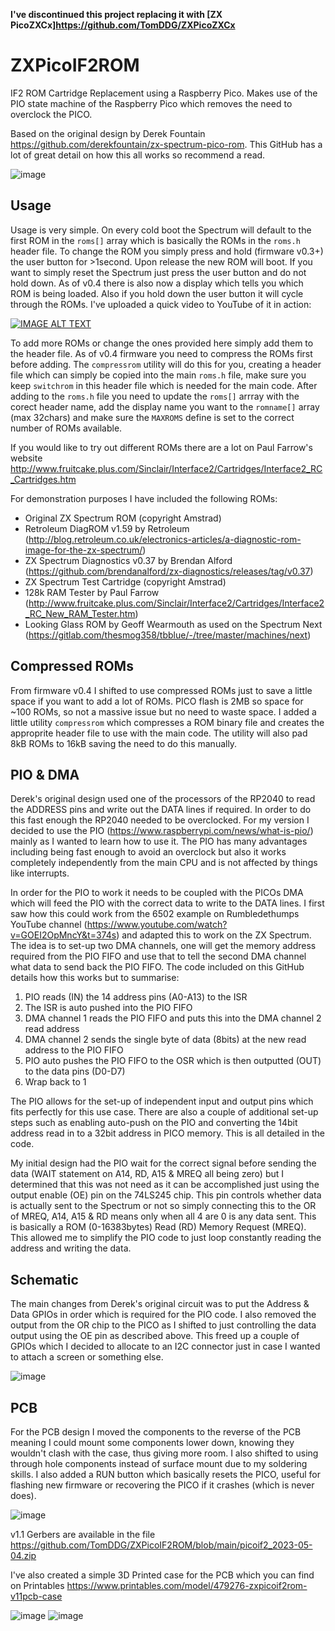 **I've discontinued this project replacing it with [ZX PicoZXCx]https://github.com/TomDDG/ZXPicoZXCx**

# ZXPicoIF2ROM
IF2 ROM Cartridge Replacement using a Raspberry Pico. Makes use of the PIO state machine of the Raspberry Pico which removes the need to overclock the PICO.

Based on the original design by Derek Fountain https://github.com/derekfountain/zx-spectrum-pico-rom. This GitHub has a lot of great detail on how this all works so recommend a read.

![image](./images/prototype.jpg "Prototype")

## Usage

Usage is very simple. On every cold boot the Spectrum will default to the first ROM in the `roms[]` array which is basically the ROMs in the `roms.h` header file. To change the ROM you simply press and hold (firmware v0.3+) the user button for >1second. Upon release the new ROM will boot. If you want to simply reset the Spectrum just press the user button and do not hold down. As of v0.4 there is also now a display which tells you which ROM is being loaded. Also if you hold down the user button it will cycle through the ROMs. I've uploaded a quick video to YouTube of it in action:

[![IMAGE ALT TEXT](http://img.youtube.com/vi/UfHYBQ3PovA/0.jpg)](http://www.youtube.com/watch?v=UfHYBQ3PovA "ZXPicoIF2ROM")

To add more ROMs or change the ones provided here simply add them to the header file. As of v0.4 firmware you need to compress the ROMs first before adding. The `compressrom` utility will do this for you, creating a header file which can simply be copied into the main `roms.h` file, make sure you keep `switchrom` in this header file which is needed for the main code. After adding to the `roms.h` file you need to update the `roms[]` arrray with the corect header name, add the display name you want to the `romname[]` array (max 32chars) and make sure the `MAXROMS` define is set to the correct number of ROMs available.

If you would like to try out different ROMs there are a lot on Paul Farrow's website http://www.fruitcake.plus.com/Sinclair/Interface2/Cartridges/Interface2_RC_Cartridges.htm

For demonstration purposes I have included the following ROMs:
- Original ZX Spectrum ROM (copyright Amstrad)
- Retroleum DiagROM v1.59 by Retroleum (http://blog.retroleum.co.uk/electronics-articles/a-diagnostic-rom-image-for-the-zx-spectrum/)
- ZX Spectrum Diagnostics v0.37 by Brendan Alford (https://github.com/brendanalford/zx-diagnostics/releases/tag/v0.37)
- ZX Spectrum Test Cartridge (copyright Amstrad)
- 128k RAM Tester by Paul Farrow (http://www.fruitcake.plus.com/Sinclair/Interface2/Cartridges/Interface2_RC_New_RAM_Tester.htm)
- Looking Glass ROM by Geoff Wearmouth as used on the Spectrum Next (https://gitlab.com/thesmog358/tbblue/-/tree/master/machines/next)

## Compressed ROMs

From firmware v0.4 I shifted to use compressed ROMs just to save a little space if you want to add a lot of ROMs. PICO flash is 2MB so space for ~100 ROMs, so not a massive issue but no need to waste space. I added a little utility `compressrom` which compresses a ROM binary file and creates the approprite header file to use with the main code. The utility will also pad 8kB ROMs to 16kB saving the need to do this manually.

## PIO & DMA

Derek's original design used one of the processors of the RP2040 to read the ADDRESS pins and write out the DATA lines if required. In order to do this fast enough the RP2040 needed to be overclocked. For my version I decided to use the PIO (https://www.raspberrypi.com/news/what-is-pio/) mainly as I wanted to learn how to use it. The PIO has many advantages including being fast enough to avoid an overclock but also it works completely independently from the main CPU and is not affected by things like interrupts.

In order for the PIO to work it needs to be coupled with the PICOs DMA which will feed the PIO with the correct data to write to the DATA lines. I first saw how this could work from the 6502 example on Rumbledethumps YouTube channel (https://www.youtube.com/watch?v=GOEI2OpMncY&t=374s) and adapted this to work on the ZX Spectrum. The idea is to set-up two DMA channels, one will get the memory address required from the PIO FIFO and use that to tell the second DMA channel what data to send back the PIO FIFO. The code included on this GitHub details how this works but to summarise:
1. PIO reads (IN) the 14 address pins (A0-A13) to the ISR
2. The ISR is auto pushed into the PIO FIFO
3. DMA channel 1 reads the PIO FIFO and puts this into the DMA channel 2 read address
4. DMA channel 2 sends the single byte of data (8bits) at the new read address to the PIO FIFO
5. PIO auto pushes the PIO FIFO to the OSR which is then outputted (OUT) to the data pins (D0-D7)
6. Wrap back to 1

The PIO allows for the set-up of independent input and output pins which fits perfectly for this use case. There are also a couple of additional set-up steps such as enabling auto-push on the PIO and converting the 14bit address read in to a 32bit address in PICO memory. This is all detailed in the code.

My initial design had the PIO wait for the correct signal before sending the data (WAIT statement on A14, RD, A15 & MREQ all being zero) but I determined that this was not need as it can be accomplished just using the output enable (OE) pin on the 74LS245 chip. This pin controls whether data is actually sent to the Spectrum or not so simply connecting this to the OR of MREQ, A14, A15 & RD means only when all 4 are 0 is any data sent. This is basically a ROM (0-16383bytes) Read (RD) Memory Request (MREQ). This allowed me to simplify the PIO code to just loop constantly reading the address and writing the data.

## Schematic

The main changes from Derek's original circuit was to put the Address & Data GPIOs in order which is required for the PIO code. I also removed the output from the OR chip to the PICO as I shifted to just controlling the data output using the OE pin as described above. This freed up a couple of GPIOs which I decided to allocate to an I2C connector just in case I wanted to attach a screen or something else.

![image](./images/schematic.png "Schematic")

## PCB

For the PCB design I moved the components to the reverse of the PCB meaning I could mount some components lower down, knowing they wouldn't clash with the case, thus giving more room. I also shifted to using through hole components instead of surface mount due to my soldering skills. I also added a RUN button which basically resets the PICO, useful for flashing new firmware or recovering the PICO if it crashes (which is never does).

![image](./images/picoif2.png "PCB")

v1.1 Gerbers are available in the file https://github.com/TomDDG/ZXPicoIF2ROM/blob/main/picoif2_2023-05-04.zip

I've also created a simple 3D Printed case for the PCB which you can find on Printables https://www.printables.com/model/479276-zxpicoif2rom-v11pcb-case

![image](./images/IMG_0672.jpg "Case 1")
![image](./images/IMG_0673.jpg "Case 2")


